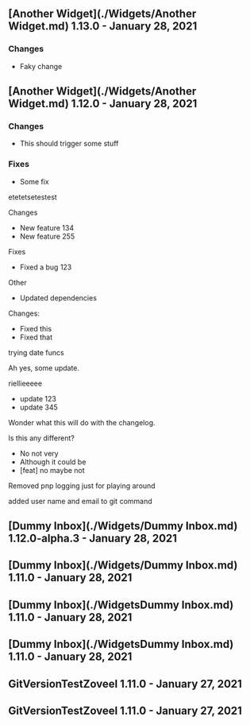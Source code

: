 ## [Another Widget](./Widgets/Another Widget.md) 1.13.0 - January 28, 2021

### Changes

- Faky change

## [Another Widget](./Widgets/Another Widget.md) 1.12.0 - January 28, 2021

### Changes
- This should trigger some stuff
### Fixes
- Some fix

etetetsetestest

Changes

- New feature 134
- New feature 255

Fixes

- Fixed a bug 123

Other

- Updated dependencies


Changes:

- Fixed this
- Fixed that

trying date funcs

Ah yes, some update.

riellieeeee

- update 123
- update 345

Wonder what this will do with the changelog. 

Is this any different?

- No not very
- Although it could be
- [feat] no maybe not



Removed pnp logging just for playing around

added user name and email to git command



## [Dummy Inbox](./Widgets/Dummy Inbox.md) 1.12.0-alpha.3 - January 28, 2021

## [Dummy Inbox](./Widgets/Dummy Inbox.md) 1.11.0 - January 28, 2021

## [Dummy Inbox](./WidgetsDummy Inbox.md) 1.11.0 - January 28, 2021

## [Dummy Inbox](./WidgetsDummy Inbox.md) 1.11.0 - January 28, 2021

## GitVersionTestZoveel 1.11.0 - January 27, 2021

## GitVersionTestZoveel 1.11.0 - January 27, 2021

